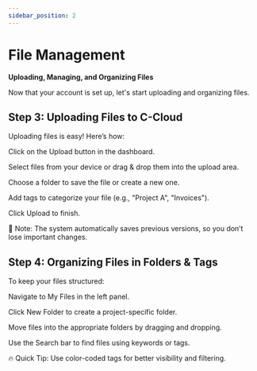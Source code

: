 ```yaml
---
sidebar_position: 2
---
```


# File Management

**Uploading, Managing, and Organizing Files**

Now that your account is set up, let's start uploading and organizing files.

## Step 3: Uploading Files to C-Cloud

Uploading files is easy! Here’s how:

Click on the Upload button in the dashboard.

Select files from your device or drag & drop them into the upload area.

Choose a folder to save the file or create a new one.

Add tags to categorize your file (e.g., "Project A", "Invoices").

Click Upload to finish.

📌 Note: The system automatically saves previous versions, so you don’t lose important changes.

## Step 4: Organizing Files in Folders & Tags

To keep your files structured:

Navigate to My Files in the left panel.

Click New Folder to create a project-specific folder.

Move files into the appropriate folders by dragging and dropping.

Use the Search bar to find files using keywords or tags.

🔥 Quick Tip: Use color-coded tags for better visibility and filtering.
